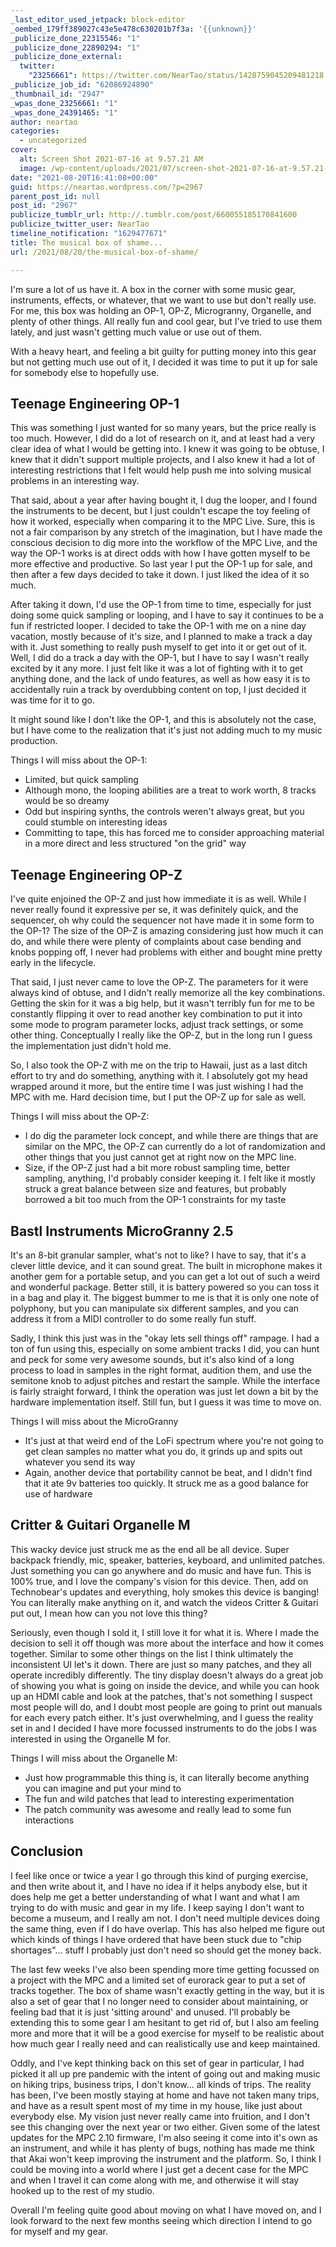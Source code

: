 ```yaml
---
_last_editor_used_jetpack: block-editor
_oembed_179ff389027c43e5e478c630201b7f3a: '{{unknown}}'
_publicize_done_22315546: "1"
_publicize_done_22890294: "1"
_publicize_done_external:
  twitter:
    "23256661": https://twitter.com/NearTao/status/1428759045209481218
_publicize_job_id: "62086924890"
_thumbnail_id: "2947"
_wpas_done_23256661: "1"
_wpas_done_24391465: "1"
author: neartao
categories:
  - uncategorized
cover:
  alt: Screen Shot 2021-07-16 at 9.57.21 AM
  image: /wp-content/uploads/2021/07/screen-shot-2021-07-16-at-9.57.21-am.png
date: "2021-08-20T16:41:08+00:00"
guid: https://neartao.wordpress.com/?p=2967
parent_post_id: null
post_id: "2967"
publicize_tumblr_url: http://.tumblr.com/post/660055185170841600
publicize_twitter_user: NearTao
timeline_notification: "1629477671"
title: The musical box of shame...
url: /2021/08/20/the-musical-box-of-shame/

---
```

I'm sure a lot of us have it. A box in the corner with some music gear, instruments, effects, or whatever, that we want to use but don't really use. For me, this box was holding an OP-1, OP-Z, Microgranny, Organelle, and plenty of other things. All really fun and cool gear, but I've tried to use them lately, and just wasn't getting much value or use out of them.

With a heavy heart, and feeling a bit guilty for putting money into this gear but not getting much use out of it, I decided it was time to put it up for sale for somebody else to hopefully use.

## Teenage Engineering OP-1

This was something I just wanted for so many years, but the price really is too much. However, I did do a lot of research on it, and at least had a very clear idea of what I would be getting into. I knew it was going to be obtuse, I knew that it didn't support multiple projects, and I also knew it had a lot of interesting restrictions that I felt would help push me into solving musical problems in an interesting way.

That said, about a year after having bought it, I dug the looper, and I found the instruments to be decent, but I just couldn't escape the toy feeling of how it worked, especially when comparing it to the MPC Live. Sure, this is not a fair comparison by any stretch of the imagination, but I have made the conscious decision to dig more into the workflow of the MPC Live, and the way the OP-1 works is at direct odds with how I have gotten myself to be more effective and productive. So last year I put the OP-1 up for sale, and then after a few days decided to take it down. I just liked the idea of it so much.

After taking it down, I'd use the OP-1 from time to time, especially for just doing some quick sampling or looping, and I have to say it continues to be a fun if restricted looper. I decided to take the OP-1 with me on a nine day vacation, mostly because of it's size, and I planned to make a track a day with it. Just something to really push myself to get into it or get out of it. Well, I did do a track a day with the OP-1, but I have to say I wasn't really excited by it any more. I just felt like it was a lot of fighting with it to get anything done, and the lack of undo features, as well as how easy it is to accidentally ruin a track by overdubbing content on top, I just decided it was time for it to go.

It might sound like I don't like the OP-1, and this is absolutely not the case, but I have come to the realization that it's just not adding much to my music production.

Things I will miss about the OP-1:

- Limited, but quick sampling
- Although mono, the looping abilities are a treat to work worth, 8 tracks would be so dreamy
- Odd but inspiring synths, the controls weren't always great, but you could stumble on interesting ideas
- Committing to tape, this has forced me to consider approaching material in a more direct and less structured "on the grid" way

## Teenage Engineering OP-Z

I've quite enjoined the OP-Z and just how immediate it is as well. While I never really found it expressive per se, it was definitely quick, and the sequencer, oh why could the sequencer not have made it in some form to the OP-1? The size of the OP-Z is amazing considering just how much it can do, and while there were plenty of complaints about case bending and knobs popping off, I never had problems with either and bought mine pretty early in the lifecycle.

That said, I just never came to love the OP-Z. The parameters for it were always kind of obtuse, and I didn't really memorize all the key combinations. Getting the skin for it was a big help, but it wasn't terribly fun for me to be constantly flipping it over to read another key combination to put it into some mode to program parameter locks, adjust track settings, or some other thing. Conceptually I really like the OP-Z, but in the long run I guess the implementation just didn't hold me.

So, I also took the OP-Z with me on the trip to Hawaii, just as a last ditch effort to try and do something, anything with it. I absolutely got my head wrapped around it more, but the entire time I was just wishing I had the MPC with me. Hard decision time, but I put the OP-Z up for sale as well.

Things I will miss about the OP-Z:

- I do dig the parameter lock concept, and while there are things that are similar on the MPC, the OP-Z can currently do a lot of randomization and other things that you just cannot get at right now on the MPC line.
- Size, if the OP-Z just had a bit more robust sampling time, better sampling, anything, I'd probably consider keeping it. I felt like it mostly struck a great balance between size and features, but probably borrowed a bit too much from the OP-1 constraints for my taste

## Bastl Instruments MicroGranny 2.5

It's an 8-bit granular sampler, what's not to like? I have to say, that it's a clever little device, and it can sound great. The built in microphone makes it another gem for a portable setup, and you can get a lot out of such a weird and wonderful package. Better still, it is battery powered so you can toss it in a bag and play it. The biggest bummer to me is that it is only one note of polyphony, but you can manipulate six different samples, and you can address it from a MIDI controller to do some really fun stuff.

Sadly, I think this just was in the "okay lets sell things off" rampage. I had a ton of fun using this, especially on some ambient tracks I did, you can hunt and peck for some very awesome sounds, but it's also kind of a long process to load in samples in the right format, audition them, and use the semitone knob to adjust pitches and restart the sample. While the interface is fairly straight forward, I think the operation was just let down a bit by the hardware implementation itself. Still fun, but I guess it was time to move on.

Things I will miss about the MicroGranny

- It's just at that weird end of the LoFi spectrum where you're not going to get clean samples no matter what you do, it grinds up and spits out whatever you send its way
- Again, another device that portability cannot be beat, and I didn't find that it ate 9v batteries too quickly. It struck me as a good balance for use of hardware

## Critter & Guitari Organelle M

This wacky device just struck me as the end all be all device. Super backpack friendly, mic, speaker, batteries, keyboard, and unlimited patches. Just something you can go anywhere and do music and have fun. This is 100% true, and I love the company's vision for this device. Then, add on Technobear's updates and everything, holy smokes this device is banging! You can literally make anything on it, and watch the videos Critter & Guitari put out, I mean how can you not love this thing?

Seriously, even though I sold it, I still love it for what it is. Where I made the decision to sell it off though was more about the interface and how it comes together. Similar to some other things on the list I think ultimately the inconsistent UI let's it down. There are just so many patches, and they all operate incredibly differently. The tiny display doesn't always do a great job of showing you what is going on inside the device, and while you can hook up an HDMI cable and look at the patches, that's not something I suspect most people will do, and I doubt most people are going to print out manuals for each every patch either. It's just overwhelming, and I guess the reality set in and I decided I have more focussed instruments to do the jobs I was interested in using the Organelle M for.

Things I will miss about the Organelle M:

- Just how programmable this thing is, it can literally become anything you can imagine and put your mind to
- The fun and wild patches that lead to interesting experimentation
- The patch community was awesome and really lead to some fun interactions

## Conclusion

I feel like once or twice a year I go through this kind of purging exercise, and then write about it, and I have no idea if it helps anybody else, but it does help me get a better understanding of what I want and what I am trying to do with music and gear in my life. I keep saying I don't want to become a museum, and I really am not. I don't need multiple devices doing the same thing, even if I do have overlap. This has also helped me figure out which kinds of things I have ordered that have been stuck due to "chip shortages"... stuff I probably just don't need so should get the money back.

The last few weeks I've also been spending more time getting focussed on a project with the MPC and a limited set of eurorack gear to put a set of tracks together. The box of shame wasn't exactly getting in the way, but it is also a set of gear that I no longer need to consider about maintaining, or feeling bad that it is just 'sitting around' and unused. I'll probably be extending this to some gear I am hesitant to get rid of, but I also am feeling more and more that it will be a good exercise for myself to be realistic about how much gear I really need and can realistically use and keep maintained.

Oddly, and I've kept thinking back on this set of gear in particular, I had picked it all up pre pandemic with the intent of going out and making music on hiking trips, business trips, I don't know... all kinds of trips. The reality has been, I've been mostly staying at home and have not taken many trips, and have as a result spent most of my time in my house, like just about everybody else. My vision just never really came into fruition, and I don't see this changing over the next year or two either. Given some of the latest updates for the MPC 2.10 firmware, I'm also seeing it come into it's own as an instrument, and while it has plenty of bugs, nothing has made me think that Akai won't keep improving the instrument and the platform. So, I think I could be moving into a world where I just get a decent case for the MPC and when I travel it can come along with me, and otherwise it will stay hooked up to the rest of my studio.

Overall I'm feeling quite good about moving on what I have moved on, and I look forward to the next few months seeing which direction I intend to go for myself and my gear.
